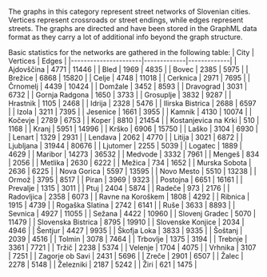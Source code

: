 The graphs in this category represent street networks of Slovenian cities. Vertices represent crossroads or street endings, while edges represent streets. The graphs are directed and have been stored in the GraphML data format as they carry a lot of additional info beyond the graph structure.

Basic statistics for the networks are gathered in the following table:
| City                 | Vertices    | Edges       |
|----------------------|-------------|-------------|
| Ajdovščina           | 4771        | 11446       |
| Bled                 | 1969        | 4835        |
| Bovec                | 2385        | 5975        |
| Brežice              | 6868        | 15820       |
| Celje                | 4748        | 11018       |
| Cerknica             | 2971        | 7695        |
| Črnomelj             | 4439        | 10424       |
| Domžale              | 3452        | 8593        |
| Dravograd            | 3031        | 6732        |
| Gornja Radgona       | 1650        | 3733        |
| Grosuplje            | 3832        | 9287        |
| Hrastnik             | 1105        | 2468        |
| Idrija               | 2328        | 5476        |
| Ilirska Bistrica     | 2688        | 6597        |
| Izola                | 3211        | 7395        |
| Jesenice             | 1661        | 3955        |
| Kamnik               | 4130        | 10074       |
| Kočevje              | 2789        | 6753        |
| Koper                | 8810        | 21454       |
| Kostanjevica na Krki | 510         | 1168        |
| Kranj                | 5951        | 14996       |
| Krško                | 6906        | 15750       |
| Laško                | 3104        | 6930        |
| Lenart               | 1329        | 2931        |
| Lendava              | 2062        | 4770        |
| Litija               | 3021        | 6872        |
| Ljubljana            | 31944       | 80676       |
| Ljutomer             | 2255        | 5039        |
| Logatec              | 1889        | 4629        |
| Maribor              | 14273       | 36532       |
| Medvode              | 3332        | 7961        |
| Mengeš               | 834         | 2056        |
| Metlika              | 2630        | 6222        |
| Mežica               | 734         | 1652        |
| Murska Sobota        | 2636        | 6225        |
| Nova Gorica          | 5597        | 13595       |
| Novo Mesto           | 5510        | 13238       |
| Ormož                | 3795        | 8517        |
| Piran                | 3969        | 9323        |
| Postojna             | 6651        | 16161       |
| Prevalje             | 1315        | 3011        |
| Ptuj                 | 2404        | 5874        |
| Radeče               | 973         | 2176        |
| Radovljica           | 2358        | 6073        |
| Ravne na Koroškem    | 1808        | 4292        |
| Ribnica              | 1915        | 4739        |
| Rogaška Slatina      | 2742        | 6141        |
| Ruše                 | 3633        | 8893        |
| Sevnica              | 4927        | 11055       |
| Sežana               | 4422        | 10960       |
| Slovenj Gradec       | 5070        | 11479       |
| Slovenska Bistrica   | 8795        | 19910       |
| Slovenske Konjice    | 2034        | 4946        |
| Šentjur              | 4427        | 9935        |
| Škofja Loka          | 3833        | 9335        |
| Šoštanj              | 2039        | 4516        |
| Tolmin               | 3078        | 7464        |
| Trbovlje             | 1375        | 3194        |
| Trebnje              | 3361        | 7721        |
| Tržič                | 2238        | 5374        |
| Velenje              | 1704        | 4075        |
| Vrhnika              | 3107        | 7251        |
| Zagorje ob Savi      | 2431        | 5696        |
| Zreče                | 2901        | 6507        |
| Žalec                | 2278        | 5148        |
| Železniki            | 2187        | 5242        |
| Žiri                 | 621         | 1475        |
